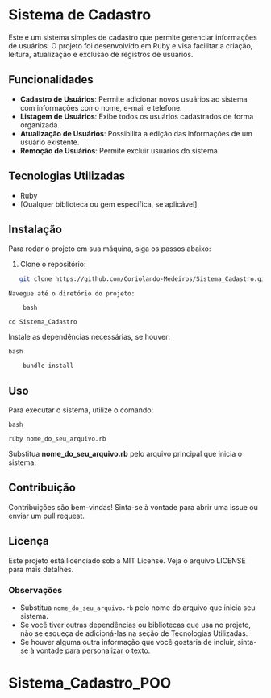 # Sistema de Cadastro

Este é um sistema simples de cadastro que permite gerenciar informações de usuários. O projeto foi desenvolvido em Ruby e visa facilitar a criação, leitura, atualização e exclusão de registros de usuários.

## Funcionalidades

- **Cadastro de Usuários**: Permite adicionar novos usuários ao sistema com informações como nome, e-mail e telefone.
- **Listagem de Usuários**: Exibe todos os usuários cadastrados de forma organizada.
- **Atualização de Usuários**: Possibilita a edição das informações de um usuário existente.
- **Remoção de Usuários**: Permite excluir usuários do sistema.

## Tecnologias Utilizadas

- Ruby
- [Qualquer biblioteca ou gem específica, se aplicável]

## Instalação

Para rodar o projeto em sua máquina, siga os passos abaixo:

1. Clone o repositório:

```bash
   git clone https://github.com/Coriolando-Medeiros/Sistema_Cadastro.git
```

    Navegue até o diretório do projeto:
```
    bash

cd Sistema_Cadastro
```

Instale as dependências necessárias, se houver:
```
bash

    bundle install
```
## Uso

Para executar o sistema, utilize o comando:

```
bash

ruby nome_do_seu_arquivo.rb
```

Substitua __nome_do_seu_arquivo.rb__ pelo arquivo principal que inicia o sistema.

## Contribuição

Contribuições são bem-vindas! Sinta-se à vontade para abrir uma issue ou enviar um pull request.

## Licença

Este projeto está licenciado sob a MIT License. Veja o arquivo LICENSE para mais detalhes.




### Observações
- Substitua `nome_do_seu_arquivo.rb` pelo nome do arquivo que inicia seu sistema.
- Se você tiver outras dependências ou bibliotecas que usa no projeto, não se esqueça de adicioná-las na seção de Tecnologias Utilizadas.
- Se houver alguma outra informação que você gostaria de incluir, sinta-se à vontade para personalizar o texto.

# Sistema_Cadastro_POO
